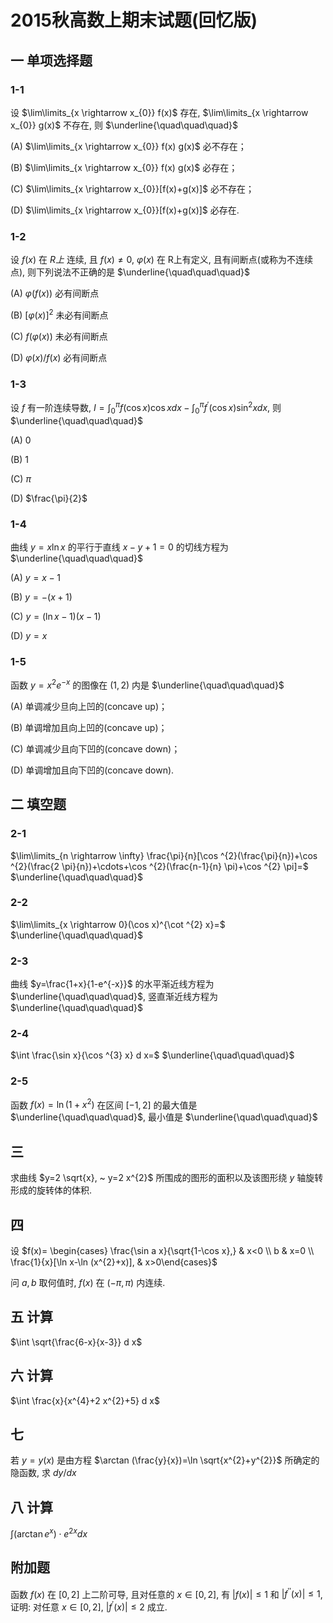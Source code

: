 # 2015秋高数上期末试题(回忆版)

## 一 单项选择题

### 1-1

设 $\lim\limits_{x \rightarrow x_{0}} f(x)$ 存在,  $\lim\limits_{x \rightarrow x_{0}} g(x)$ 不存在, 则 $\underline{\quad\quad\quad}$

(A) $\lim\limits_{x \rightarrow x_{0}} f(x) g(x)$ 必不存在；

(B) $\lim\limits_{x \rightarrow x_{0}} f(x) g(x)$ 必存在；

(C) $\lim\limits_{x \rightarrow x_{0}}[f(x)+g(x)]$ 必不存在；

(D) $\lim\limits_{x \rightarrow x_{0}}[f(x)+g(x)]$ 必存在.

### 1-2

设 $f(x)$ 在 $R 上$ 连续, 且 $f(x) \neq 0, ~ \varphi(x)$ 在 R上有定义, 且有间断点(或称为不连续点), 则下列说法不正确的是 $\underline{\quad\quad\quad}$

(A) $\varphi(f(x))$ 必有间断点

(B) $[\varphi(x)]^{2}$ 未必有间断点

(C) $f(\varphi(x))$ 未必有间断点

(D) $\varphi(x) / f(x)$ 必有间断点

### 1-3

设 $f$ 有一阶连续导数, $I=\int_{0}^{\pi} f(\cos x) \cos x d x-\int_{0}^{\pi} f^{\prime}(\cos x) \sin ^{2} x d x$, 则 $\underline{\quad\quad\quad}$

(A) 0

(B) 1

(C) $\pi$

(D) $\frac{\pi}{2}$

### 1-4

曲线 $y=x \ln x$ 的平行于直线 $x-y+1=0$ 的切线方程为 $\underline{\quad\quad\quad}$

(A) $y=x-1$

(B) $y=-(x+1)$

(C) $y=(\ln x-1)(x-1)$

(D) $y=x$

### 1-5

函数 $y=x^{2} e^{-x}$ 的图像在 $(1,2)$ 内是 $\underline{\quad\quad\quad}$

(A) 单调减少旦向上凹的(concave up)；

(B) 单调增加且向上凹的(concave up)；

(C) 单调减少且向下凹的(concave down)；

(D) 单调增加且向下凹的(concave down).

## 二 填空题

### 2-1

$\lim\limits_{n \rightarrow \infty} \frac{\pi}{n}[\cos ^{2}(\frac{\pi}{n})+\cos ^{2}(\frac{2 \pi}{n})+\cdots+\cos ^{2}(\frac{n-1}{n} \pi)+\cos ^{2} \pi]=$ $\underline{\quad\quad\quad}$

### 2-2

$\lim\limits_{x \rightarrow 0}(\cos x)^{\cot ^{2} x}=$ $\underline{\quad\quad\quad}$

### 2-3

曲线 $y=\frac{1+x}{1-e^{-x}}$ 的水平渐近线方程为 $\underline{\quad\quad\quad}$, 竖直渐近线方程为 $\underline{\quad\quad\quad}$

### 2-4

$\int \frac{\sin x}{\cos ^{3} x} d x=$ $\underline{\quad\quad\quad}$

### 2-5

函数 $f(x)=\ln (1+x^{2})$ 在区间 $[-1,2]$ 的最大值是 $\underline{\quad\quad\quad}$, 最小值是 $\underline{\quad\quad\quad}$

## 三

求曲线 $y=2 \sqrt{x}, ~ y=2 x^{2}$ 所围成的图形的面积以及该图形绕 $y$ 轴旋转形成的旋转体的体积.

## 四

设 $f(x)= \begin{cases}
\frac{\sin a x}{\sqrt{1-\cos x},} & x<0 \\
b & x=0 \\
\frac{1}{x}[\ln x-\ln (x^{2}+x)], & x>0\end{cases}$

问 $a, b$ 取何值时, $f(x)$ 在 $(-\pi, \pi)$ 内连续.

## 五 计算

$\int \sqrt{\frac{6-x}{x-3}} d x$

## 六 计算

$\int \frac{x}{x^{4}+2 x^{2}+5} d x$

## 七

若 $y=y(x)$ 是由方程 $\arctan (\frac{y}{x})=\ln \sqrt{x^{2}+y^{2}}$ 所确定的隐函数, 求 $d y / d x$

## 八 计算

$\int(\arctan e^{x}) \cdot e^{2 x} d x$

## 附加题

函数 $f(x)$ 在 $[0,2]$ 上二阶可导, 且对任意的 $x \in[0,2]$, 有 $|f(x)| \leq 1$ 和 $|f^{\prime \prime}(x)| \leq 1$, 证明: 对任意 $x \in[0,2], ~|f^{\prime}(x)| \leq 2$ 成立.
